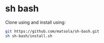 # sh bash

Clone using and install using:

```sh
git https://github.com/matsola/sh-bash.git
sh sh-bash/install.sh
```

